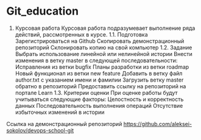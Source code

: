 # Git_education
1. Курсовая работа
Курсовая работа подразумевает выполнение ряда действий, рассмотренных в курсе.
1.1. Подготовка
Зарегистрироваться на Github
Скопировать демонстрационный репозиторий
Склонировать копию на свой компьютер
1.2. Задание
Выбрать использование линейной или нелинейной истории
Внести изменения в ветку master в следующей последовательности:
Исправления из ветки bugfix
Планы разработки из ветки roadmap
Новый функционал из ветки new feature
Добавить в ветку файл author.txt с указанием имени и фамилии
Загрузить ветку master обратно в репозиторий
Предоставить ссылку на репозиторий на портале Learn
1.3. Критерии оценки
При оценке работы будут учитываться следующие факторы:
Целостность и корректность данных
Последовательность выполнения операций
Отсутствие избыточных изменений в истории

Ссылка на демонстрационный репозиторий https://github.com/aleksei-sokolov/devops-school-git
